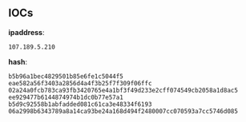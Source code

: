 
## IOCs

__ipaddress__:

```text
107.189.5.210
```
__hash__:

```text
b5b96a1bec4829501b85e6fe1c5044f5
eae582a56f3403a2856d4a4f3b25f7f309f06ffc
02a24a0fcb783ca93fb3420765e4a1bf3f49d233e2cff074549cb2058a1d8ac5
ee929477b6144874974b1dc0b77e57a1
b5d9c92558b1abfadded081c61ca3e48334f6193
06a2998b6343789a8a14ca93be24a168d494f2480007cc070593a7cc5746d085
```
